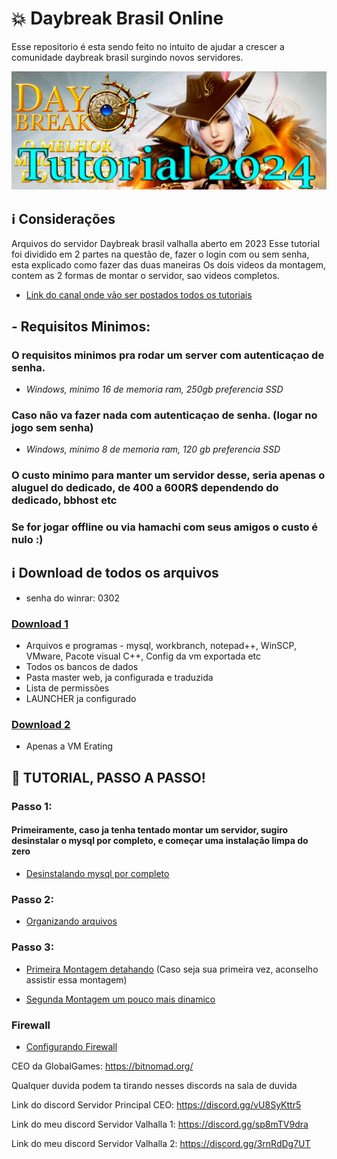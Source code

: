 # 💥 Daybreak Brasil Online
Esse repositorio é esta sendo feito no intuito de ajudar a crescer a comunidade daybreak brasil surgindo novos servidores.

![image](https://github.com/Ronisilvadev/Daybreak-Montando-Servidor/blob/main/264192194-c67e4032-a153-419c-9692-4dfb16855ed0.png)

## ℹ️ Considerações
Arquivos do servidor Daybreak brasil valhalla aberto em 2023
Esse tutorial foi dividido em 2 partes na questão de, fazer o login com ou sem senha, esta explicado como fazer das duas maneiras
Os dois videos da montagem, contem as 2 formas de montar o servidor, sao videos completos.

- [Link do canal onde vão ser postados todos os tutoriais](https://www.youtube.com/@DaybreakBrasilOnlineTutorial)

## - Requisitos Minimos:

### O requisitos minimos pra rodar um server com autenticaçao de senha.

- *Windows,  minimo 16 de memoria ram, 250gb preferencia SSD*

### Caso não va fazer nada com autenticaçao de senha. (logar no jogo sem senha)

- *Windows,  minimo 8 de memoria ram, 120 gb preferencia SSD*

### O custo minimo para manter um servidor desse, seria apenas o aluguel do dedicado, de 400 a 600R$ dependendo do dedicado, bbhost etc
### Se for jogar offline ou via hamachi com seus amigos o custo é nulo :)

## ℹ️ Download de todos os arquivos 

  - senha do winrar: 0302

### [Download 1](https://www.mediafire.com/file/5ukibcvktsn7y76/daybreak_brasil_servidor_parte_2.rar/file) 

 - Arquivos e programas - mysql, workbranch, notepad++, WinSCP, VMware, Pacote visual C++, Config da vm exportada etc 
 - Todos os bancos de dados
 - Pasta master web, ja configurada e traduzida
 - Lista de permissões 
 - LAUNCHER ja configurado 

### [Download 2](https://www.mediafire.com/file/6lypobmvk3osybd/daybreak_brasil_servidor_parte_1.rar/file) 
- Apenas a VM Erating


## 📝 TUTORIAL, PASSO A PASSO!

### Passo 1:

#### Primeiramente, caso ja tenha tentado montar um servidor, sugiro desinstalar o mysql por completo, e começar uma instalação limpa do zero

- [Desinstalando mysql por completo](https://www.youtube.com/watch?v=JRktM3Qc37g&t=90s)

### Passo 2:

- [Organizando arquivos](https://youtu.be/3p8T25Tkrqw)

### Passo 3:

- [Primeira Montagem detahando](https://youtu.be/Ug1bAVg5Iv8) (Caso seja sua primeira vez, aconselho assistir essa montagem)

- [Segunda Montagem um pouco mais dinamico](https://youtu.be/-M86TzehUuo)

### Firewall

- [Configurando Firewall](https://youtu.be/cb3i_DPfrmQ)

CEO da GlobalGames:
https://bitnomad.org/


Qualquer duvida podem ta tirando nesses discords na sala de duvida

Link do discord Servidor Principal CEO: https://discord.gg/vU8SyKttr5

Link do meu discord Servidor Valhalla 1: https://discord.gg/sp8mTV9dra

Link do meu discord Servidor Valhalla 2: https://discord.gg/3rnRdDg7UT




